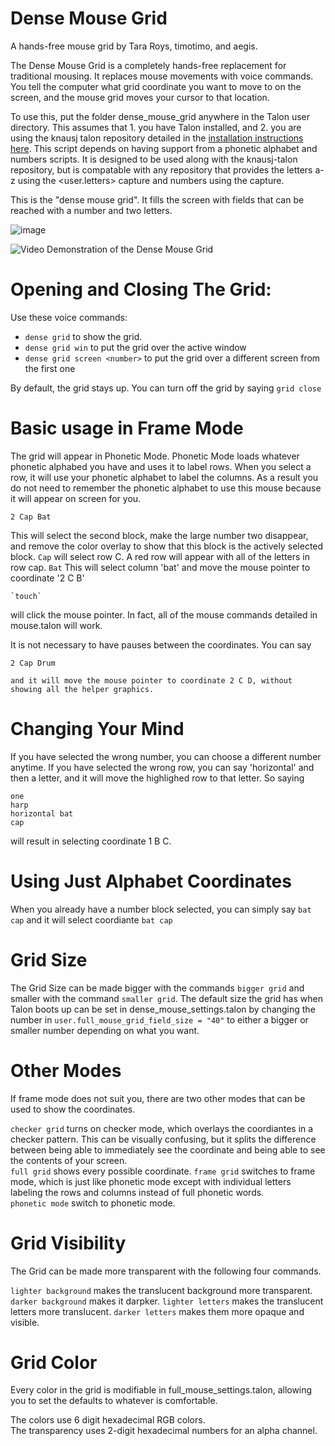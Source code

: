 # Dense Mouse Grid

A hands-free mouse grid by Tara Roys, timotimo, and aegis.

The Dense Mouse Grid is a completely hands-free replacement for traditional mousing. It replaces mouse movements with voice commands.  You tell the computer what grid coordinate you want to move to on the screen, and the mouse grid moves your cursor to that location.

To use this, put the folder dense_mouse_grid anywhere in the Talon user directory. This assumes that 1. you have Talon installed, and 2. you are using the knausj talon repository detailed in the [installation instructions here](https://talonvoice.com/docs/index.html#getting-started).  This script depends on having support from a phonetic alphabet and numbers scripts.  It is designed to be used along with the knausj-talon repository, but is compatable with any repository that provides the letters a-z using the <user.letters> capture and numbers using the <numbers> capture.
        

This is the "dense mouse grid". It fills the screen with fields that can be reached with a number and two letters.

![image](https://user-images.githubusercontent.com/1163925/130808333-219a48b3-650c-4d4c-9a99-d9909011132d.png)

![Video Demonstration of the Dense Mouse Grid](https://youtu.be/d-1BTl72M_s )



# Opening and Closing The Grid: 

Use these voice commands:

* `dense grid` to show the grid. 
* `dense grid win` to put the grid over the active window
* `dense grid screen <number>` to put the grid over a different screen from the first one


By default, the grid stays up.  You can turn off the grid by saying `grid close`


# Basic usage in Frame Mode

The grid will appear in Phonetic Mode.  Phonetic Mode loads whatever phonetic alphabed you have and uses it to label rows.  When you select a row, it will use your phonetic alphabet to label the columns.  As a result you do not need to remember the phonetic alphabet to use this mouse because it will appear on screen for you.  

	2 Cap Bat

This will select the second block, make the large number two disappear, and remove the color overlay to show that this block is the actively selected block. `Cap` will select row C.  A red row will appear with all of the letters in row cap. `Bat` This will select column 'bat' and move the mouse pointer to coordinate '2 C B'

	`touch` 
	
will click the mouse pointer.  In fact, all of the mouse commands detailed in mouse.talon will work.   


It is not necessary to have pauses between the coordinates.  You can say 

	2 Cap Drum 

	and it will move the mouse pointer to coordinate 2 C D, without showing all the helper graphics.  

# Changing Your Mind

If you have selected the wrong number, you can choose a different number anytime.  If you have selected the wrong row, you can say 'horizontal' and then a letter, and it will move the highlighed row to that letter.  So saying 

	one 
	harp
	horizontal bat
	cap

will result in selecting coordinate 1 B C.  

# Using Just Alphabet Coordinates


When you already have a number block selected, you can simply say `bat cap` and it will select coordiante `bat cap`


# Grid Size

The Grid Size can be made bigger with the commands `bigger grid` and smaller with the command `smaller grid`.  The default size the grid has when Talon boots up can be set in dense_mouse_settings.talon by changing the number in `user.full_mouse_grid_field_size = "40"` to either a bigger or smaller number depending on what you want. 


# Other Modes

If frame mode does not suit you, there are two other modes that can be used to show the coordinates.  

`checker grid` turns on checker mode, which overlays the coordiantes in a checker pattern. This can be visually confusing, but it splits the difference between being able to immediately see the coordinate and being able to see the contents of your screen.  
`full grid` shows every possible coordinate. 
`frame grid` switches to frame mode, which is just like phonetic mode except with individual letters labeling the rows and columns instead of full phonetic words.  
`phonetic mode` switch to phonetic mode.  

# Grid Visibility

The Grid can be made more transparent with the following four commands. 

`lighter background` makes the translucent background more transparent. `darker background` makes it darpker. 
`lighter letters` makes the translucent letters more translucent. `darker letters` makes them more opaque and visible.

# Grid Color 

Every color in the grid is modifiable in full_mouse_settings.talon, allowing you to set the defaults to whatever is comfortable.  

The colors use 6 digit hexadecimal RGB colors.   
The transparency uses 2-digit hexadecimal numbers for an alpha channel. 
 
